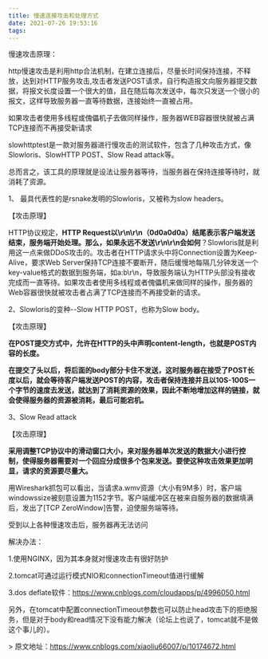 ```yaml
---
title: 慢速连接攻击和处理方式
date: 2021-07-26 19:53:16
tags:
---
```


慢速攻击原理：

  http慢速攻击是利用http合法机制，在建立连接后，尽量长时间保持连接，不释放，达到对HTTP服务攻击,攻击者发送POST请求，自行构造报文向服务器提交数据，将报文长度设置一个很大的值，且在随后每次发送中，每次只发送一个很小的报文，这样导致服务器一直等待数据，连接始终一直被占用。

如果攻击者使用多线程或傀儡机子去做同样操作，服务器WEB容器很快就被占满TCP连接而不再接受新请求

<!-- more -->
 

slowhttptest是一款对服务器进行慢攻击的测试软件，包含了几种攻击方式，像Slowloris、SlowHTTP POST、Slow Read attack等。

总而言之，该工具的原理就是设法让服务器等待，当服务器在保持连接等待时，就消耗了资源。

1、 最具代表性的是rsnake发明的Slowloris，又被称为slow headers。

【攻击原理】

HTTP协议规定，**HTTP Request以\r\n\r\n（0d0a0d0a）结尾表示客户端发送结束，服务端开始处理。那么，如果永远不发送\r\n\r\n会如何**？Slowloris就是利用这一点来做DDoS攻击的。攻击者在HTTP请求头中将Connection设置为Keep-Alive，要求Web Server保持TCP连接不要断开，随后缓慢地每隔几分钟发送一个key-value格式的数据到服务端，如a:b\r\n，导致服务端认为HTTP头部没有接收完成而一直等待。如果攻击者使用多线程或者傀儡机来做同样的操作，服务器的Web容器很快就被攻击者占满了TCP连接而不再接受新的请求。

 

2、Slowloris的变种--Slow HTTP POST，也称为Slow body。 

【攻击原理】

**在POST提交方式中，允许在HTTP的头中声明content-length，也就是POST内容的长度。**

**在提交了头以后，将后面的body部分卡住不发送，这时服务器在接受了POST长度以后，就会等待客户端发送POST的内容，攻击者保持连接并且以10S-100S一个字节的速度去发送，就达到了消耗资源的效果，因此不断地增加这样的链接，就会使得服务器的资源被消耗，最后可能宕机。**

  

3、Slow Read attack

【攻击原理】

**采用调整TCP协议中的滑动窗口大小，来对服务器单次发送的数据大小进行控制，使得服务器需要对一个回应分成很多个包来发送。要使这种攻击效果更加明显，请求的资源要尽量大。**

 用Wireshark抓包可以看出，当请求a.wmv资源（大小有9M多）时，客户端windowssize被刻意设置为1152字节。客户端缓冲区在被来自服务器的数据填满后，发出了[TCP ZeroWindow]告警，迫使服务端等待。 

受到以上各种慢速攻击后，服务器再无法访问 

 

解决办法：

1.使用NGINX，因为其本身就对慢速攻击有很好防护

2.tomcat可通过运行模式NIO和connectionTimeout值进行缓解

3.dos deflate软件：https://www.cnblogs.com/cloudapps/p/4996050.html

另外，在tomcat中配置connectionTimeout参数也可以防止head攻击下的拒绝服务，但是对于body和read情况下没有能力解决（论坛上也说了，tomcat就不是做这个事儿的）。 

&gt; 原文地址：https://www.cnblogs.com/xiaoliu66007/p/10174672.html